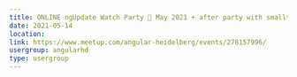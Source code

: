 ```yaml
---
title: ONLINE ngUpdate Watch Party 🎉 May 2021 + after party with smalltalk
date: 2021-05-14
location: 
link: https://www.meetup.com/angular-heidelberg/events/278157996/
usergroup: angularhd
type: usergroup
---
```

